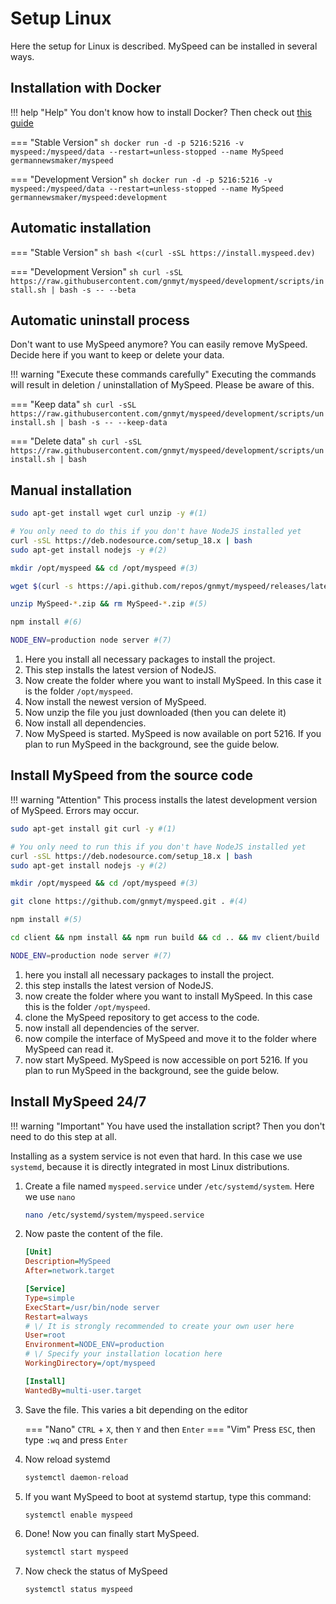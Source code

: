 # Setup Linux
Here the setup for Linux is described. MySpeed can be installed in several ways.

## Installation with Docker
!!! help "Help"
    You don't know how to install Docker? Then check out [this guide](https://docs.docker.com/engine/install/#server)

=== "Stable Version"
    ```sh
    docker run -d -p 5216:5216 -v myspeed:/myspeed/data --restart=unless-stopped --name MySpeed germannewsmaker/myspeed
    ```

=== "Development Version"
    ```sh
    docker run -d -p 5216:5216 -v myspeed:/myspeed/data --restart=unless-stopped --name MySpeed germannewsmaker/myspeed:development
    ```

## Automatic installation

=== "Stable Version"
    ```sh
    bash <(curl -sSL https://install.myspeed.dev)
    ```

=== "Development Version"
    ```sh
    curl -sSL https://raw.githubusercontent.com/gnmyt/myspeed/development/scripts/install.sh | bash -s -- --beta
    ```

## Automatic uninstall process
Don't want to use MySpeed anymore? You can easily remove MySpeed. Decide here if you want to keep or delete your data.

!!! warning "Execute these commands carefully"
    Executing the commands will result in deletion / uninstallation of MySpeed. Please be aware of this.

=== "Keep data"
    ```sh
    curl -sSL https://raw.githubusercontent.com/gnmyt/myspeed/development/scripts/uninstall.sh | bash -s -- --keep-data
    ```

=== "Delete data"
    ```sh
    curl -sSL https://raw.githubusercontent.com/gnmyt/myspeed/development/scripts/uninstall.sh | bash
    ```

## Manual installation
```sh
sudo apt-get install wget curl unzip -y #(1)

# You only need to do this if you don't have NodeJS installed yet
curl -sSL https://deb.nodesource.com/setup_18.x | bash
sudo apt-get install nodejs -y #(2)

mkdir /opt/myspeed && cd /opt/myspeed #(3)

wget $(curl -s https://api.github.com/repos/gnmyt/myspeed/releases/latest | grep browser_download_url | cut -d '"' -f 4) #(4)

unzip MySpeed-*.zip && rm MySpeed-*.zip #(5)

npm install #(6)

NODE_ENV=production node server #(7)
```

1. Here you install all necessary packages to install the project.
2. This step installs the latest version of NodeJS.
3. Now create the folder where you want to install MySpeed. In this case it is the folder `/opt/myspeed`.
4. Now install the newest version of MySpeed.
5. Now unzip the file you just downloaded (then you can delete it)
6. Now install all dependencies.
7. Now MySpeed is started. MySpeed is now available on port 5216.
   If you plan to run MySpeed in the background, see the guide below.

## Install MySpeed from the source code
!!! warning "Attention"
    This process installs the latest development version of MySpeed. Errors may occur.

```sh
sudo apt-get install git curl -y #(1)

# You only need to run this if you don't have NodeJS installed yet
curl -sSL https://deb.nodesource.com/setup_18.x | bash
sudo apt-get install nodejs -y #(2)

mkdir /opt/myspeed && cd /opt/myspeed #(3)

git clone https://github.com/gnmyt/myspeed.git . #(4)

npm install #(5)

cd client && npm install && npm run build && cd .. && mv client/build . #(6)

NODE_ENV=production node server #(7)
```

1. here you install all necessary packages to install the project.
2. this step installs the latest version of NodeJS.
3. now create the folder where you want to install MySpeed. In this case this is the folder `/opt/myspeed`.
4. clone the MySpeed repository to get access to the code.
5. now install all dependencies of the server.
6. now compile the interface of MySpeed and move it to the folder where MySpeed can read it.
7. now start MySpeed. MySpeed is now accessible on port 5216.
   If you plan to run MySpeed in the background, see the guide below.


## Install MySpeed 24/7
!!! warning "Important"
    You have used the installation script? Then you don't need to do this step at all.

Installing as a system service is not even that hard. In this case we use `systemd`, because it is directly integrated in most Linux distributions.

1. Create a file named `myspeed.service` under `/etc/systemd/system`. Here we use `nano`
   ```sh
   nano /etc/systemd/system/myspeed.service
   ```

2. Now paste the content of the file.
   ```ini linenums="1"
   [Unit]
   Description=MySpeed
   After=network.target

   [Service]
   Type=simple
   ExecStart=/usr/bin/node server
   Restart=always
   # \/ It is strongly recommended to create your own user here
   User=root
   Environment=NODE_ENV=production
   # \/ Specify your installation location here
   WorkingDirectory=/opt/myspeed 

   [Install]
   WantedBy=multi-user.target
   ```

3. Save the file. This varies a bit depending on the editor

    === "Nano"
        `CTRL` + `X`, then `Y` and then `Enter`
    === "Vim"
        Press `ESC`, then type `:wq` and press `Enter`

4. Now reload systemd  
   ```sh
   systemctl daemon-reload
   ```

5. If you want MySpeed to boot at systemd startup, type this command:  
   ```sh
   systemctl enable myspeed
   ```

6. Done! Now you can finally start MySpeed.
   ```sh
   systemctl start myspeed
   ```

7. Now check the status of MySpeed
   ```sh
   systemctl status myspeed
   ```